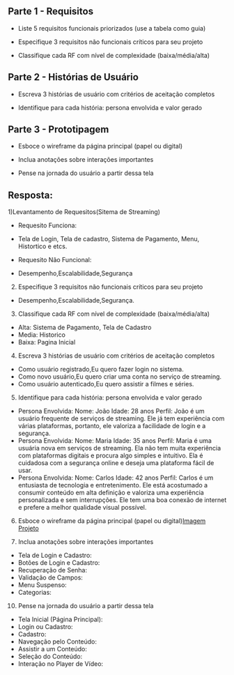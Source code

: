 ## Parte 1 - Requisitos
- Liste 5 requisitos funcionais priorizados (use a tabela como guia)
  
- Especifique 3 requisitos não funcionais críticos para seu projeto
  
- Classifique cada RF com nível de complexidade (baixa/média/alta)

## Parte 2 - Histórias de Usuário

- Escreva 3 histórias de usuário com critérios de aceitação completos
  
- Identifique para cada história: persona envolvida e valor gerado

## Parte 3 - Prototipagem

- Esboce o wireframe da página principal (papel ou digital)
  
- Inclua anotações sobre interações importantes
  
- Pense na jornada do usuário a partir dessa tela

## Resposta:

1)Levantamento de Requesitos(Sitema de Streaming)

- Requesito Funciona:
- Tela de Login, Tela de cadastro, Sistema de Pagamento, Menu, Histortico e etcs.

- Requesito Não Funcional:
- Desempenho,Escalabilidade,Segurança

2) Especifique 3 requisitos não funcionais críticos para seu projeto
- Desempenho,Escalabilidade,Segurança.

3) Classifique cada RF com nível de complexidade (baixa/média/alta)
- Alta: Sistema de Pagamento, Tela de Cadastro
- Media: Historico
- Baixa: Pagina Inicial

4) Escreva 3 histórias de usuário com critérios de aceitação completos
- Como usuário registrado,Eu quero fazer login no sistema.
- Como novo usuário,Eu quero criar uma conta no serviço de streaming.
- Como usuário autenticado,Eu quero assistir a filmes e séries.

5) Identifique para cada história: persona envolvida e valor gerado
- Persona Envolvida:
Nome: João
Idade: 28 anos
Perfil: João é um usuário frequente de serviços de streaming. Ele já tem experiência com várias plataformas, portanto, ele valoriza a facilidade de login e a segurança.
- Persona Envolvida:
Nome: Maria
Idade: 35 anos
Perfil: Maria é uma usuária nova em serviços de streaming. Ela não tem muita experiência com plataformas digitais e procura algo simples e intuitivo. Ela é cuidadosa com a segurança online e deseja uma plataforma fácil de usar.
- Persona Envolvida:
Nome: Carlos
Idade: 42 anos
Perfil: Carlos é um entusiasta de tecnologia e entretenimento. Ele está acostumado a consumir conteúdo em alta definição e valoriza uma experiência personalizada e sem interrupções. Ele tem uma boa conexão de internet e prefere a melhor qualidade visual possível.

6) Esboce o wireframe da página principal (papel ou digital)[Imagem Projeto](https://github.com/SidneiAJr/Senac_programador_Web/blob/main/Introdu%C3%A7%C3%A3o/Aula02/teste%20de%20tela.png)

8) Inclua anotações sobre interações importantes
- Tela de Login e Cadastro:
- Botões de Login e Cadastro:
- Recuperação de Senha:
- Validação de Campos:
- Menu Suspenso:
- Categorias:

10) Pense na jornada do usuário a partir dessa tela
- Tela Inicial (Página Principal):
- Login ou Cadastro:
- Cadastro:
- Navegação pelo Conteúdo:
- Assistir a um Conteúdo:
- Seleção do Conteúdo:
- Interação no Player de Vídeo:
